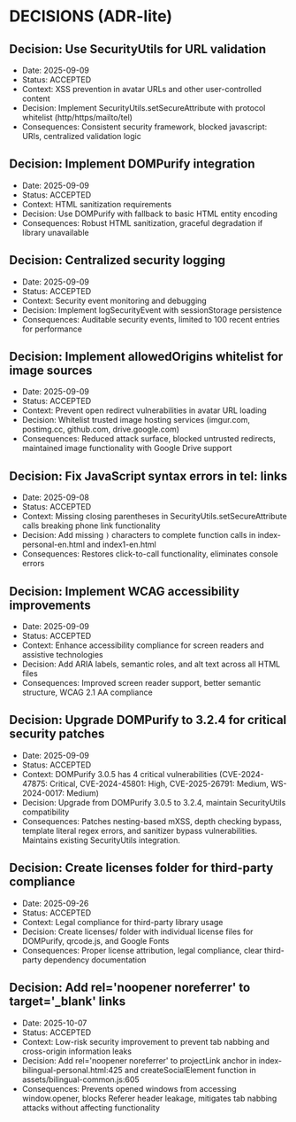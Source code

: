 # DECISIONS (ADR-lite)

## Decision: Use SecurityUtils for URL validation
- Date: 2025-09-09
- Status: ACCEPTED  
- Context: XSS prevention in avatar URLs and other user-controlled content
- Decision: Implement SecurityUtils.setSecureAttribute with protocol whitelist (http/https/mailto/tel)
- Consequences: Consistent security framework, blocked javascript: URIs, centralized validation logic

## Decision: Implement DOMPurify integration
- Date: 2025-09-09
- Status: ACCEPTED
- Context: HTML sanitization requirements
- Decision: Use DOMPurify with fallback to basic HTML entity encoding
- Consequences: Robust HTML sanitization, graceful degradation if library unavailable

## Decision: Centralized security logging
- Date: 2025-09-09
- Status: ACCEPTED
- Context: Security event monitoring and debugging
- Decision: Implement logSecurityEvent with sessionStorage persistence
- Consequences: Auditable security events, limited to 100 recent entries for performance

## Decision: Implement allowedOrigins whitelist for image sources
- Date: 2025-09-09
- Status: ACCEPTED
- Context: Prevent open redirect vulnerabilities in avatar URL loading
- Decision: Whitelist trusted image hosting services (imgur.com, postimg.cc, github.com, drive.google.com)
- Consequences: Reduced attack surface, blocked untrusted redirects, maintained image functionality with Google Drive support

## Decision: Fix JavaScript syntax errors in tel: links
- Date: 2025-09-08
- Status: ACCEPTED  
- Context: Missing closing parentheses in SecurityUtils.setSecureAttribute calls breaking phone link functionality
- Decision: Add missing `)` characters to complete function calls in index-personal-en.html and index1-en.html
- Consequences: Restores click-to-call functionality, eliminates console errors

## Decision: Implement WCAG accessibility improvements
- Date: 2025-09-09
- Status: ACCEPTED
- Context: Enhance accessibility compliance for screen readers and assistive technologies
- Decision: Add ARIA labels, semantic roles, and alt text across all HTML files
- Consequences: Improved screen reader support, better semantic structure, WCAG 2.1 AA compliance

## Decision: Upgrade DOMPurify to 3.2.4 for critical security patches
- Date: 2025-09-09
- Status: ACCEPTED
- Context: DOMPurify 3.0.5 has 4 critical vulnerabilities (CVE-2024-47875: Critical, CVE-2024-45801: High, CVE-2025-26791: Medium, WS-2024-0017: Medium)
- Decision: Upgrade from DOMPurify 3.0.5 to 3.2.4, maintain SecurityUtils compatibility
- Consequences: Patches nesting-based mXSS, depth checking bypass, template literal regex errors, and sanitizer bypass vulnerabilities. Maintains existing SecurityUtils integration.

## Decision: Create licenses folder for third-party compliance
- Date: 2025-09-26
- Status: ACCEPTED
- Context: Legal compliance for third-party library usage
- Decision: Create licenses/ folder with individual license files for DOMPurify, qrcode.js, and Google Fonts
- Consequences: Proper license attribution, legal compliance, clear third-party dependency documentation

## Decision: Add rel='noopener noreferrer' to target='_blank' links
- Date: 2025-10-07
- Status: ACCEPTED
- Context: Low-risk security improvement to prevent tab nabbing and cross-origin information leaks
- Decision: Add rel='noopener noreferrer' to projectLink anchor in index-bilingual-personal.html:425 and createSocialElement function in assets/bilingual-common.js:605
- Consequences: Prevents opened windows from accessing window.opener, blocks Referer header leakage, mitigates tab nabbing attacks without affecting functionality